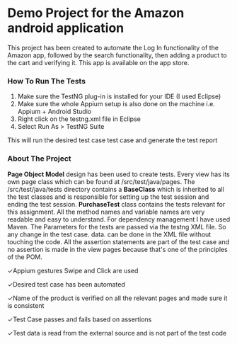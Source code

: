 <H1>Demo Project for the Amazon android application</H1>

This project has been created to automate the Log In functionality of the Amazon app, followed by the search functionality, then adding a product to the cart and verifying it. This app is available on the app store.

<h3>How To Run The Tests</h3>

1. Make sure the TestNG plug-in is installed for your IDE (I used Eclipse)
2. Make sure the whole Appium setup is also done on the machine i.e. Appium + Android Studio
2. Right click on the testng.xml file in Eclipse
3. Select Run As > TestNG Suite

This will run the desired test case test case and generate the test report

<h3>About The Project</h3>

<b>Page Object Model</b> design has been used to create tests. Every view has its own page class which can be found at /src/test/java/pages. The /src/test/java/tests directory contains a <b>BaseClass</b> which is inherited to all the test classes and is responsible for setting up the test session and ending the test session. <b>PurchaseTest</b> class contains the tests relevant for this assignment. All the method names and variable names are very readable and easy to understand. For dependency management I have used Maven.
The Parameters for the tests are passed via the testng XML file. So any change in the test case. data. can be done in the XML file without touching the code.
All the assertion statements are part of the test case and no assertion is made in the view pages because that's one of the principles of the POM.


&#10003;Appium gestures Swipe and Click are used

&#10003;Desired test case has been automated

&#10003;Name of the product is verified on all the relevant pages and made sure it is consistent

&#10003;Test Case passes and fails based on assertions

&#10003;Test data is read from the external source and is not part of the test code
